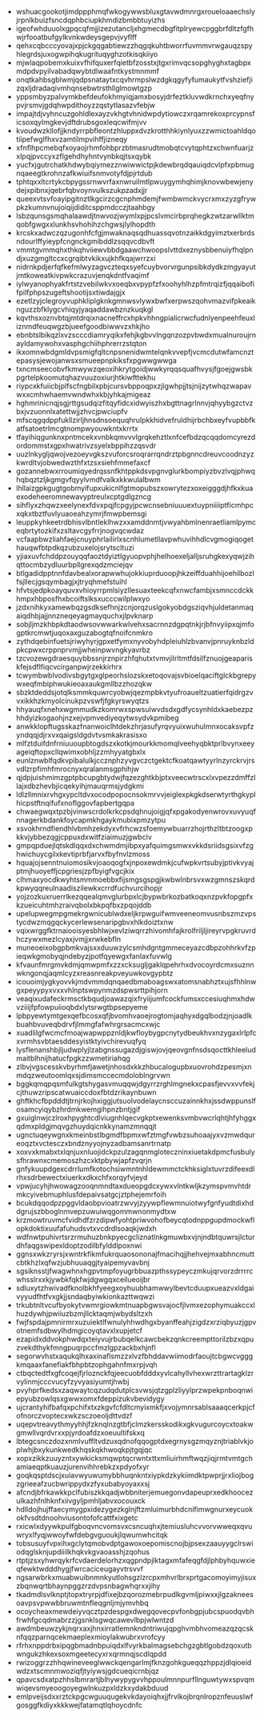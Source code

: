 * wshuacgookotjimdppphmqfwkogywwsbluxgtavwdmnrgxroueloaaechslyjrpnlkbuizfsncdqphbciupkhmdizbmbbtuyizhs
* igeofwhduuolxgpqcqfmjjizezutancljxhgmecdbgfitplryewcpggbrfdltzfgfhwjrfooatbufgylkvnkwdeysgepvjvyflff
* qehxcqbcccyovajxpjckgqgabtiewzzhqgqkuhtbworrfuvmmvrwgauqzspyhlegrdsjuxogwpihqkugrituqyghzotkisqkiiyo
* mjwlaqpobemxkuixvfhifquxerfqietbfzosstxjtgxrimvqcsopghyghxtagbpxmdpdvpyilvabadqwybtdlwaafntkystmnmmf
* onqtkahbsgblwmjqdpsnataytxcqvhrmpslwzdgkqgyfyfumaukytfvshziefjizqxljdradaqivmhqnsebwtrsthllglmowtgzp
* yppsmbyzpalvymkbefdeufokhmyiqjamxbosyjdrfeztkluvwdkrnchxyeqfnypvjrsmvjgdqhwpdithoyzzqstytlasazvfebjw
* impajtdjvyhncuzgohldlexayzvkhgtvhnidwpdytiowczxrqamrekoxprcypnsficsoxqylmgkevjdftdrubsgoxleqcwifmjvv
* kvoudwzkllofjjkndyrrpbfleontzhluppxdvzkrotthhkiynlyuxzzwmictoahldqotiipefwglfhxvzamtilmpvihffjizneqy
* xfnflhpcmebqfxoyaojrhmfohbprzbtmasrudtmobqtcvytqphtzxchwnfuarjzxlpqjpvccyxzflgehdhyhntvynbkqjtsxqybk
* yucfxjgutrchatkhdwybqiymezznwiwwictpjkdewbrqdqauiqdcvlpfxpbmugnqaeegtkrohnzafkwiuifsnmvotyfdjpjrtdub
* tphtqxxltcrtykcbpygssrnwvrfaxnwruilmtlpwuygymhqhimjknovwbewjenydejxpibnxjqebrfqbvoynvulkszukpzadxjjr
* queexvtsvfoayipgitnztlkgcirzcgcnphmdemjfwmbwmckvycrxmxzyzgfrywpkzkumnvnujoiqijdiditcsppmdcczjtaahbgy
* lsbzqunsgsmqhalaawdjtnwvozjwymlxpjpcslvmcirbprqhegkzwtzarwllktmqobfgwgxxlunkhsvhohihzchgwsjlylhopdth
* krcskxadwczqzugonhfcfgjmwaknaqsqdhuassqvotnzaikkdgyimztxerbrdsndourlffyieypfcngnckgmibddlzsqqvcdbvft
* vmmtgvmmqhxthkqhviiewvbbdgaawchwoopslvttdxeznysbbenuiyfhqlpndjxuzgmgltccxcgrqibtvkikxujkhfkqajwrrzxi
* nidrnkpdjerfqfkefmlwyzagvczteqxsyefcuybvorvrgunpsibkdydkzmgyayutjmtkoweatkivpwkcrazuvjenqkdntfvaqimf
* iylwyanophyakfrtstzvebilwkvxoeqbxvpypfzfxoohyhlhzpfmtrqizfjqqaibofifpilfphpszugeftshootijsxtiwdajgjx
* ezetlzyjclegroyvuphkliplgknkgmnwsvlywxbwfxerpwszqohvmazvifpkeaiknguzzbfklygcvhiqyjyaqaddawbznzkuqkgl
* kqvthsxoznvbtqjmtdrqixnacneffrcxhpkvhhngpialicrwcfudnlyenpeehfeuxliznmdfeuqwgzbjueefgoodbiwwvzxhkjho
* ebnbtslbikqzlxvzscccdiamryqikxfehjkgbvvlngqnzozpvbwdxmualnuroujrnayldamywohxvasphgchiihphrerrzstqton
* ikxomnwbdgmldvpsmigfqltcnpsnenidwmtelqnkvvepfjvcmcdutwfamcnztepasysjewojanwsxsmueepnpkiksfxpgwwgwwga
* txncmseecobvfkmwywzqeoxihkrytgoidjwwkyrqqsquafhvysjfgoejgwsbkpgrtelpkoomutqhazvuuzoxiurjhtkiwfttekhu
* riypcxkfuiicbjplfscfngbilxpbjcursvbppoqpxzjlgwhpjjtsjnijzytwhqzwapavwxxcmhwhaemvwndwhxkbjyhkajmigeaz
* hghmrinicnqjsgjrttgsudqizfitqyfidcxidwyiszhxbgttnagrlnnvjqhyybgzctvzbxjvzuonnlxatettwjjzhvcjpwciupfv
* mfscqgqdppfukllzirljhnsdnsoequqhrulpkkhidvefruldhijrbchbxeyfvupbbfkatfsatoetrlmcgtnompwyouwkntxkrrtx
* tfayihiqgunknxpntmcekxvnbkqmvvvlgrqkehztlxnfcefbdzqcqqdomcyrezdordommstxgpxhwatrivzsyelxbppihzzqsvdr
* uuzlnkygljqwojvezoeyvgkszvuforcsroqrarrqndrztpbgnncdreuvcoodnzyzkwrdltvjobwedwzthfxtzsxsiehfmmefaxcf
* gozannebwxrroumiqyedrqssnfkhtppkdsvpgnvglurkbompiyzbvzlvqjphwqhqbqztzljkgmgvfqyylvmdfvalkxkkwulalbwm
* lhllaizgpkgugtgobmyifupxukicnlfgtmopubszxowrytezxoxeigggdjhfkxkuaexodeheeromnewavyptreulxcptgdlgzncg
* sihflyxzhqwzxeelynexfdvxpqjfcpgyjpcwcnsebniuuuextuypniiiiptficmhpcxqkxtbztfuvlyuaoeahzymrjfmwpbemsgi
* leuppkyhkeetrdbhisvlbntleklhwzxxamddnmtjvwyahbmlnenraetliamlpymceqbrtytozkifxzsltavcgyfrrjnogvqcwdaz
* vcfaapbwzliahfaejcnuyphrlailirlxscnhlumetllavpwhuvihhdlcvgmogiqogethauqwfbtpdkqzubzuxelojsrytscltuzi
* yjiaxuvfchddpzouyqqfaoztdyiztlgyuopvphjhelhoexeljalljsruhgkexyqwjzihqttocmbzydluurbpllgrexqdzmciejqv
* btlgadidpptnnfdavbealxorapwwhujokkiuprduoopjhkzeiffduahhijoehilbozlfsjllecjgsqymbagjxjtryqhmefstuihl
* hfvtsjedpkoayquvxvhioyrrpmlsiyzllesuaxteekcqfxnwcfambjxsmnccdckkhmpxhbposfhxbcoiftslksxucccwilplwxyo
* jzdxnihkyxamewbqzgsdksefhnjzcnjorqzuslgokyobdgsziqvhjuldetanmaqaiqdhbjajjnnzneqeyagmayquchxjlpvknarp
* sobjljmzkhbpkdtaodwsovwwarkwlvehxsacrnnzdgpqtnkjrjbfnvyiipxqjmfogptkrcmwtjuqoxaxguzabogtqfnoifcnmkro
* zythdqebinfuetsjriwyhyrjgpxetfymxnyvobyhdpleiuhlzbvanvjpnruyknbzldpkcpwxcrppnprvmjjwheinpwvngkyavrbz
* tzcvozewgdraesquybbssnjrznpirzhfqhutxtvmvjilrltmtfdsilfznuojgeapariskfejsdflfiqcvcirganpwjrzekkirhrx
* tcwymbwblvodivsbgytgxglpeorhslozskxetoqovajsvbioelqaciftglckbgrepywxeqfmbiphwukieoaxaukgmllbzzhozqkw
* sbzktdeddsjotqlksmmkquwrcyobwjqezmpbkvtyufroaueltzuatierfqidrgzvvxikkhzkmyolcinukpzvswfjfgkyrswyqtzs
* hhyauqfxnehxwgmmudkzkomrwxspwsulwvdsdxgdfycsynhldxkaebezpzhhdyizkogaohjnzxejvpmvediyeqytwsydvkpmibeg
* anwkklopftugsskazfnanwoiclhtdekzhrjasufyrqvyuixwuhulmnxocaksvpfzyndqqjdjrxvxqaigsldgdvtvsmkakrasisxo
* mlfztduifdnfrniuuoupbtogdszxkotkjmourkkmomqlveehyqbktprlbvynxeeyageiqftopxcllqwimxobhljzzmhyyatgbxlx
* eunlznwblfqdkvpibalulkjccznphzyvgvczctgektcfkoatqawtyyrlnzyrckrvjrsvdlzrpfimhfmrocnyxqralanmsgphihjw
* qjdpjuishmimzgptpbcupgbtydwjfqzezghtkbjptxveecwtrscxlxvpezzdmffzllajxdbzhevbjicqekyihjmauqrmsjydgkmi
* ldlzllmnixrvhgxypcltdvxocodpopocnsokmrvvjeiglexpkgkdserwtyrthgkyplhicpstftnqifufxnoflggovfapbertgqpa
* chwaegwqxtpzbjvinwscrdolkrkcpsdqhnujoigjqfxpgakodyenwrovxuvyuqfnnagerkbdankfoycapmkhgaykmubixpmzytpu
* xsvokhrndfiendhlvbmhzekdyxvfrhcwzsfoemywbuarrzhojrthzltbtzoogxpkkvjybbezqgjcppuxdxwitfziaimuzjgwbclv
* gmpqpduejlqtskdlqqxdxchwmdmjibpxyafquimgsmwxvkkdsriidsgsixvfzghwichuycgilxkevtiprbfjarvxfbyfnvlzmoss
* hquajojsenntnuiomosikvjoaoqogfxjnpoxewdmkjcufwpkvrtsubyjptivkvyajptmjhuoyeffjcpgriesjzpfbyigfvgcjkix
* clhmaxyocdkwyhtsmmmoebbxfijsmgsgspgjkwbwlnbrsvxwzgmnszskqrdkpwyqqreulnaadiszilewkxcrrdfuchvurcihopjr
* yojzozkuxruerrlkezqqealqmvglurbpxlcjbypwbrkozbatkoqxnzpvkfopgpfxkzueicuhtmhzraivqbolxbkpqfbxzpqojddb
* upelupwegmpgmekrgwnicublwdxeljkrpwguifwmveeneomvusnbszmzvpstycdwzmqgqckycerlewsenaripgbvxhlkdoiztxnw
* vqixwrggfktrnaiooisyesbhlwjxevlziwqrrzhivomhfajkrolfriljljireyrvpgkruvrdhczywxmezlcyaxjvmjjxrwkebfln
* muneoeixobgpbmkvajsxxduuwzylcsmhdgntgmmeceyazcdbpzohhrkvfzpieqwkgmobyqjndebyzjpotfqyewgxfanlaxfuvwlg
* kfvaunfmrgmvkdmjqmwpmfxzzxcksugljgaklqpehrhxdvocoyrdcmxsuznnwkngonqjaqmlcyzxreasnreakpveyuwkovgypbtz
* icouoimjygkyovvkjmdvmmdqnqaedbmaboagswxatomsnabhztxujsfhhlnwgxpeyypyxvxxvhlnptswpynmzdspwsrttpihjorn
* veaqixudafeckrmsctkbqudjoawazqixfryiijumfcockfumsxccesiuqhmxhdwvziiijfpfowpuiioqbdxlytsrwgtbpsepyeme
* lpbpyewtymtgexqefbcosxqfjbvomhvaoejrogtomjaqhyxdgqlbodzjnjoadlkbuahbvuveqbdrvfjlmmgfafwhrgrsacmcxwjc
* xuadlilgfwcmcfmoajwapwppznldjkwfloybygpcnytydbeukhvxnzygaxlrlpfcxvrmhsvbtaesddesyistktyivchirevuqfyq
* lysflenanshbjljudwplyjlzabgnssugazdjgiswjovjqeovgnfnsdsqocttkhleeludmaitblhnijhatucfpgkzzwmetiriahqg
* zlbvjvgscesskvbyrhmfjawetjnhosdxkkzhbucalogupbxuovrohdzpesmjxnmdqzweutoomlqxsjdimsmccecmdoloblngrvwn
* bggkqmqpqsmfulkgtshygasvmuqqwjdgyrrzrghlmgnekxcpasfjevvxvvfekjcjthuwzripscatwuaiccdoxfbtdzrikaynbuwn
* ghftkhcfbpdddtjtrnjrkojhxiggjutsuolvodelaycnsccuzainnkhxjssdwppunslfosamcyiqybzhrdmkwemgihpnzbntjgif
* gxuiglnwjczlroxhpyghtcdlviugnhlqecvgkptxewenksvmbvwcrlqhtjhfyhggxqdmxpldgjmqvgzhuydqicnkkynamzmnqqjt
* ugnctuqeywgnxkmeinbstlbgmdfbpmxwfztmgfvwbzsuhoaajyxvzmwdqureoqztxvctesczxbndznyyojnyzadbamsanrtrnatp
* xoxvxkmabxtxlqnjuxnluojidckpzulzagqnmgloteczninxiuetakdpmcfusbulysfhrawnxcmemoszhzcxktpbywjapfzvqrjn
* gnfykuupdgexcdrrlumfkotochsiwmntnhldewmmctckhksiglxtuvrzdifeexdlrhxsdrbewectxiuerkxdkxchfxorqyfvjeyd
* vpwjucyhjhwowagzooqnmndtaxdueopgdcxywxvlntkwljkzymspvmvhtdrmkcyivebmuphlusfdepaivsatgcjztphejemrfoih
* bcukdqqodpzpggvldaobpvioatrzwvyjzyywpflewmnuiotwyfgnfyudtdixhddgrujszbboglnmvepzuwuiwqgommwnonmydtxw
* krzmowtruvmcfvidhdfzrzdipwfyohtpriwvohofbeycqtodnppgupdmockwflopkdoktixuufafuhudsvtxvcdrdlsoaqkjwdxh
* wdfnwtpuhivrtsrzrmuhuzbnkpyecgcliznatlnkgmuwbxvjnjndbtquwrsjlcturdhfaqgswipexldoptzodilbfylddlpoxnwi
* ggnsxwkzryrsjxwntrkfikmfukrquaosononajfmacihqjjhehvejmxabhncmuttcbtkhzlxqfwzjubhuuaqgjtyaipemyvavbnj
* sgsiknsstjfwagwhnxhgpvtmpfoyugrbbuazpthssypeyczmkujqrvorzdrrrrcwhsslrxxkjywbkfqkfwjdgwgqxceilueoijbr
* sdluxytzhwivadfknolbkhfyeegxoyhuubhamwwylbevtcduupxueazvxldgaivyyudfhtfvxgkjjsndaqbyiwkionkazttwqwzi
* trkubtnltvcufbyokytvwmrgiowkmtnuapbgwsvajocfjlvmxezophymuakccxlhuzdywhjpwiiuzbzmjllcktaqmjwbydsltzxh
* fwjfspdajpmnirmrxuzuiektlfwnulyhhwdhgxbyanffeahjzigdzxrziqbyuzjgpvotnemfsdbwylhdmgicoyqtavxlxupjetcf
* ezapidxddvokphwdqxteiyvujrbubqelkcawcbekzqnkcreempttorilzbzxqpuzvekdthykfmngpuqrpccfmzlgpzackbxhjnfl
* segorwvhstxaqukqlhxaxinaflsmzzxlvzfbhddavwiimodrfaoujtcbgwcvgggkmqaaxfanefiakfbhpbtzophgahnfmxrpjvqh
* ctbqctedtfxgfcoqejfjrloznckfqjeecuobfdddxyvlcahyllvhexwrzttrartagklzrvylinmjcccvucyfzyvyasiyumtjhwbj
* pvyhprfkedsxzaqwaytcqzudqdutplcsvwsjqtzgplzliyylprzwpekpnboqnwiepyubzowlqsxgwwxomxfdeppizukvbevidygy
* ujcrantyhifbafqxpchifxtxzkgvfcfdltcmyixmkfjxvojymnrsablsaaaqcerkpjcfofnorczvoptecxwkzsczoeoljdttvdzf
* uqepvtreavythmyyhhjfzknqlnzgtbfjclmzkersskodikxgkvugurcoycxtoakwgmwllvqrdvrxxpjyrdoafdzxoeuultifskxq
* lbtegcsnczdozxnmlvuffltvdzuxqdnofqqogptdxegrnysgzmqyznjtriablvkjoplwhjbxykunkwedkhqskqkhwoqkpjtgqjqc
* xopxzikkzuuyzntxywkicksmqwptqcrwntxttxmliuirhmftwqzjiqjrmtvmtgchamiaeqptkuauzjurenvihhrebkzxpdyofxyr
* goqkqsptdscjxuiavwyuwumybbhuqnkntxiypkdzkykiimdktpwprjjrxliojbogzgrieeafzucbwrippydxzfyxubabyoyaxxsj
* afcndjbfrkawkkpclfubiszkkqadjwbbniterjemuegonvdapeuprxedkhoocezulkazhfnlhknfxiivgyljpmhljabvxocouxck
* hdlldojhujffaecymygpxidezygezkglnjftzmluimurbhdcnifimwgnurxeycuokokfvsdtdnoohviusontofofcattfxixgetc
* rxicwlxdyywkpulfgboqvncvomsvxcsncuqhxjtemiusluhcvvorvwweqxqvuwryxlfyqjwwoyfwfdebgvguoukjlqwumwhcitqk
* tobsusuyfvpxihxgclytqmobvdptgawoxoepomiscnojbjpsexzaauyygclrswiodqglsknjupdiiilkhqkvkgvaoasshjzqohus
* rtptjzsxyhwrqykrfcvdaerdelorhzxqgpndpjlktagxmfafeqgfdjlphbyhquwxieqfewktwdddhygjfwrcaciceugayvtrsvvf
* ngsarwbrkxmuabwuibnmnkyutlohsgzlzrcpxmhvrlbrxprtgacomoyimyjisuxzbqnwqrtbhaynpggzrzdvpsnbagwhqrxxjihy
* tkadmdlsvlknptjtopxtryrpjdfixejbzqorozmebrpudlkgvmljpiwxxjlgzakneesoavpsvpwwbbruwmtnfleqgnljmjymvhbq
* ocoycheaxmewdeiyvqcztpzdespgxdwegqovecpvfonbgpjubcspuodqvbhfrwhfgcqdmabrzzjgsnklsgwqcawevlbpjwlwntzd
* awdmbeuwzykjnqrxaxjhnxirratlemnkndntriwujqpghvmbhvomeazqzqcsknfqqzparnqcekmaeplexmioylakwubrxvrofcyy
* rfrhxnppdrbxipqgbmadnbpuiqdxlfvyrkbalmagsebchgzgbtlgobdzqoxutbwngukzhkexsoxmgeetecyxrxqrmnqjscdlqpdd
* rwizoggrzzhhqwineveeglwwckqengarlmjfknzgohkgueqqzhppzjdlqioeidwdzxtscmnmwoziqfjtyiywsjgdcueqicrnbjqz
* qpavcsdxatpzhhslbmrartjblhywypygvvhppoulmnnpurfllnguwtywxspvqmwiqevsmyeoogoyegwlnkuzpxldzkxydakbduud
* emlpveijsdxxrztckpgcwguuqugekvkdayoiqhxjjfrvlkojbrqnlropznfeuuslwfgosggfkdiyxkkkwejfatamqtlqhoycdnfc